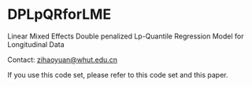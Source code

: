 # DPLpQRforLME
Linear Mixed Effects Double penalized Lp-Quantile Regression Model for Longitudinal Data



Contact: zihaoyuan@whut.edu.cn

If you use this code set, please refer to this code set and this paper.
